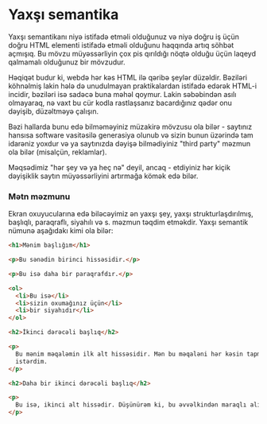 # Yaxşı semantika

Yaxşı semantikanı niyə istifadə etməli olduğunuz və niyə doğru iş üçün doğru HTML elementi istifadə etməli olduğunu haqqında artıq söhbət açmışıq. Bu mövzu müyəssərliyin çox pis qırıldığı nöqtə olduğu üçün laqeyd qalmamalı olduğunuz bir mövzudur.

Həqiqət budur ki, webdə hər kəs HTML ilə qəribə şeylər düzəldir. Bəziləri köhnəlmiş lakin hələ də unudulmayan praktikalardan istifadə edərək HTML-i incidir, bəziləri isə sadəcə buna məhəl qoymur. Lakin səbəbindən asılı olmayaraq, nə vaxt bu cür kodla rastlaşsanız bacardığınız qədər onu dəyişib, düzəltməyə çalışın.

Bəzi hallarda bunu edə bilməməyiniz müzakirə mövzusu ola bilər - saytınız hansısa software vasitəsilə generasiya olunub və sizin bunun üzərində tam idarəniz yoxdur və ya saytınızda dəyişə bilmədiyiniz "third party" məzmun ola bilər (misalçün, reklamlar).

Məqsədimiz "hər şey və ya heç nə" deyil, ancaq - etdiyiniz hər kiçik dəyişiklik saytın müyəssərliyini artırmağa kömək edə bilər.

### Mətn məzmunu

Ekran oxuyucularına edə biləcəyimiz ən yaxşı şey, yaxşı strukturlaşdırılmış, başlıqlı, paraqraflı, siyahılı və s. məzmun təqdim etməkdir. Yaxşı semantik nümunə aşağıdakı kimi ola bilər:

```html
<h1>Mənim başlığım</h1>

<p>Bu sənədin birinci hissəsidir.</p>

<p>Bu isə daha bir paraqrafdır.</p>

<ol>
  <li>Bu isə</li>
  <li>sizin oxumağınız üçün</li>
  <li>bir siyahıdır</li>
</ol>

<h2>İkinci dərəcəli başlıq</h2>

<p>
  Bu mənim məqaləmin ilk alt hissəsidir. Mən bu məqaləni hər kəsin tapmağını çox
  istərdim.
</p>

<h2>Daha bir ikinci dərəcəli başlıq</h2>

<p>
  Bu isə, ikinci alt hissədir. Düşünürəm ki, bu əvvəlkindən maraqlı alınıb.
</p>
```
